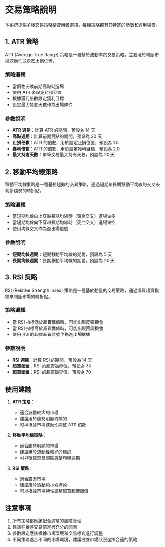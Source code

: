 # 交易策略說明

本系統提供多種交易策略供使用者選擇，每種策略都有其特定的參數和適用場景。

## 1. ATR 策略

ATR (Average True Range) 策略是一種基於波動率的交易策略，主要用於判斷市場波動性並設定止損位置。

### 策略邏輯
- 當價格突破前期高點時進場
- 使用 ATR 來設定止損位置
- 根據獲利倍數設定獲利目標
- 設定最大持倉天數作為出場條件

### 參數說明
- **ATR 週期**：計算 ATR 的期間，預設為 14 天
- **高點週期**：計算前期高點的期間，預設為 20 天
- **止損倍數**：ATR 的倍數，用於設定止損位置，預設為 1.5
- **獲利倍數**：ATR 的倍數，用於設定獲利目標，預設為 2.0
- **最大持倉天數**：單筆交易最大持有天數，預設為 20 天

## 2. 移動平均線策略

移動平均線策略是一種基於趨勢的交易策略，通過短期和長期移動平均線的交叉來判斷趨勢的轉折點。

### 策略邏輯
- 當短期均線向上穿越長期均線時（黃金交叉）進場做多
- 當短期均線向下穿越長期均線時（死亡交叉）進場做空
- 使用均線交叉作為進出場信號

### 參數說明
- **短期均線週期**：短期移動平均線的期間，預設為 5 天
- **長期均線週期**：長期移動平均線的期間，預設為 20 天

## 3. RSI 策略

RSI (Relative Strength Index) 策略是一種基於動量的交易策略，通過超買超賣指標來判斷市場的轉折點。

### 策略邏輯
- 當 RSI 指標低於超賣閾值時，可能出現反彈機會
- 當 RSI 指標高於超買閾值時，可能出現回調機會
- 使用 RSI 的超買超賣信號作為進出場依據

### 參數說明
- **RSI 週期**：計算 RSI 的期間，預設為 14 天
- **超賣閾值**：RSI 的超賣臨界值，預設為 30
- **超買閾值**：RSI 的超買臨界值，預設為 70

## 使用建議

1. **ATR 策略**：
   - 適合波動較大的市場
   - 建議用於趨勢明顯的標的
   - 可以根據市場波動性調整 ATR 倍數

2. **移動平均線策略**：
   - 適合趨勢明顯的市場
   - 建議用於流動性較好的標的
   - 可以根據交易週期調整均線週期

3. **RSI 策略**：
   - 適合震盪市場
   - 建議用於波動較小的標的
   - 可以根據市場特性調整超買超賣閾值

## 注意事項

1. 所有策略都應該配合適當的風險管理
2. 建議在實盤交易前進行充分的回測
3. 參數設定應該根據市場環境和交易標的進行調整
4. 不同策略適合不同的市場環境，建議根據市場狀況選擇合適的策略 